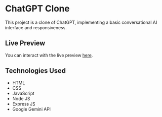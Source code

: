 # ChatGPT Clone

This project is a clone of ChatGPT, implementing a basic conversational AI interface and responsiveness.

## Live Preview

You can interact with the live preview [here](https://chatsgpt.netlify.app/).

## Technologies Used

- HTML
- CSS
- JavaScript
- Node JS
- Express JS
- Google Gemini API

